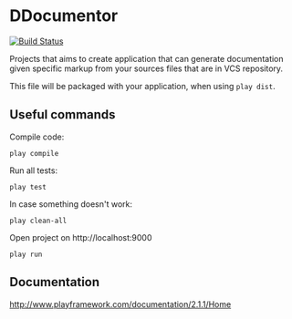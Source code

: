 DDocumentor
=====================================
[![Build Status](https://drone.io/github.com/Knifemonkey/DDocumentor/status.png)](https://drone.io/github.com/Knifemonkey/DDocumentor/latest)

Projects that aims to create application that can generate documentation given specific markup from your sources files
that are in VCS repository.


This file will be packaged with your application, when using `play dist`.

Useful commands
----------
Compile code:
```
play compile
```

Run all tests:
```
play test
```

In case something doesn't work:
```
play clean-all
```


Open project on http://localhost:9000
```
play run
```

Documentation
---------
http://www.playframework.com/documentation/2.1.1/Home

